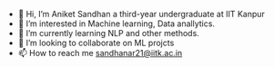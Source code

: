 - 👋 Hi, I’m Aniket Sandhan a third-year undergraduate at IIT Kanpur 
- 👀 I’m interested in Machine learning, Data anallytics.
- 🌱 I’m currently learning NLP and other methods.
- 💞️ I’m looking to collaborate on ML projcts
- 📫 How to reach me sandhanar21@iitk.ac.in

<!---
Aniketiitk21/Aniketiitk21 is a ✨ special ✨ repository because its `README.md` (this file) appears on your GitHub profile.
You can click the Preview link to take a look at your changes.
--->
